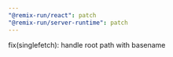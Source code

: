 ```yaml
---
"@remix-run/react": patch
"@remix-run/server-runtime": patch
---
```


fix(singlefetch): handle root path with basename
